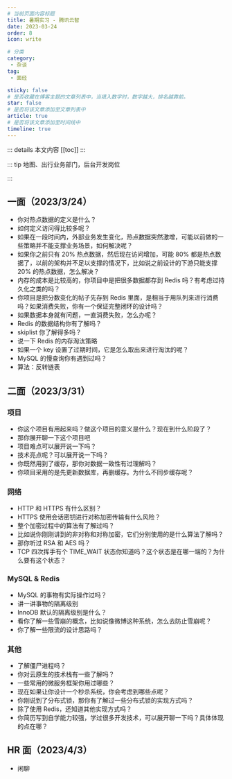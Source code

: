 ```yaml
---
# 当前页面内容标题
title: 暑期实习 - 腾讯云智
date: 2023-03-24
order: 8
icon: write

# 分类
category:
 - 杂谈
tag:
 - 面经

sticky: false
# 是否收藏在博客主题的文章列表中，当填入数字时，数字越大，排名越靠前。
star: false
# 是否将该文章添加至文章列表中
article: true
# 是否将该文章添加至时间线中
timeline: true
---
```


::: details 本文内容
[[toc]]
:::


::: tip 地图、出行业务部门，后台开发岗位

:::

## 一面（2023/3/24）

- 你对热点数据的定义是什么？
- 如何定义访问得比较多呢？
- 如果在一段时间内，外部业务发生变化，热点数据突然激增，可能以前做的一些策略并不能支撑业务场景，如何解决呢？
- 如果你之前只有 20% 热点数据，然后现在访问增加，可能 80% 都是热点数据了，以前的架构并不足以支撑的情况下，比如说之前设计的下游只能支撑 20% 的热点数据，怎么解决？
- 内存的成本是比较高的，你项目中是把很多数据都存到 Redis 吗？有考虑过持久化之类的吗？
- 你项目是把分数变化的帖子先存到 Redis 里面，是相当于用队列来进行消费吗？如果消费失败，你有一个保证完整闭环的设计吗？
- 如果数据本身就有问题，一直消费失败，怎么办呢？
- Redis 的数据结构你有了解吗？
- skiplist 你了解得多吗？
- 说一下 Redis 的内存淘汰策略
- 如果一个 key 设置了过期时间，它是怎么取出来进行淘汰的呢？
- MySQL 的慢查询你有遇到过吗？
- 算法：反转链表

## 二面（2023/3/31）

### 项目

- 你这个项目有用起来吗？做这个项目的意义是什么？现在到什么阶段了？
- 那你展开聊一下这个项目吧
- 项目难点可以展开说一下吗？
- 技术亮点呢？可以展开说一下吗？
- 你既然用到了缓存，那你对数据一致性有过理解吗？
- 你项目采用的是先更新数据库，再删缓存。为什么不同步缓存呢？

### 网络

- HTTP 和 HTTPS 有什么区别？
- HTTPS 使用会话密钥进行对称加密传输有什么风险？
- 整个加密过程中的算法有了解过吗？
- 比如说你刚刚讲到的非对称和对称加密，它们分别使用的是什么算法了解吗？
- 那你听过 RSA 和 AES 吗？
- TCP 四次挥手有个 TIME_WAIT 状态你知道吗？这个状态是在哪一端的？为什么要有这个状态？

### MySQL & Redis

- MySQL 的事物有实际操作过吗？
- 讲一讲事物的隔离级别
- InnoDB 默认的隔离级别是什么？
- 看你了解一些雪崩的概念，比如说像微博这种系统，怎么去防止雪崩呢？
- 你了解一些限流的设计思路吗？

### 其他

- 了解僵尸进程吗？
- 你对云原生的技术栈有一些了解吗？
- 一些常用的微服务框架你用过哪些？
- 现在如果让你设计一个秒杀系统，你会考虑到哪些点呢？
- 你刚说到了分布式锁，那你有了解过一些分布式锁的实现方式吗？
- 除了使用 Redis，还知道其他实现方式吗？
- 你简历写到自学能力较强，学过很多开发技术，可以展开聊一下吗？具体体现的点在哪？

## HR 面（2023/4/3）

- 闲聊